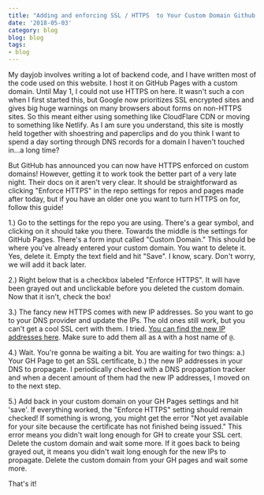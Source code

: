 ```yaml
---
title: "Adding and enforcing SSL / HTTPS  to Your Custom Domain Github Pages for free"
date: '2018-05-03'
category: blog
blog: blog
tags:
- blog
---
```


My dayjob involves writing a lot of backend code, and I have written most of the code used on this website. I host it on GitHub Pages with a custom domain. Until May 1, I could not use HTTPS on here. It wasn't such a con when I first started this, but Google now prioritizes SSL encrypted sites and gives big huge warnings on many browsers about forms on non-HTTPS sites. So this meant either using something like CloudFlare CDN or moving to something like Netlify. As I am sure you understand, this site is mostly held together with shoestring and paperclips and do you think I want to spend a day sorting through DNS records for a domain I haven't touched in...a long time?
 
 But GitHub has announced you can now have HTTPS enforced on custom domains! However, getting it to work took the better part of a very late night. Their docs on it aren't very clear. It should be straightforward as clicking "Enforce HTTPS" in the repo settings for repos and pages made after today, but if you have an older one you want to turn HTTPS on for, follow this guide!
 
 1.) Go to the settings for the repo you are using. There's a gear symbol, and clicking on it should take you there. Towards the middle is the settings for GitHub Pages. There's a form input called "Custom Domain." This should be where you've already entered your custom domain. You want to delete it. Yes, delete it. Empty the text field and hit "Save". I know, scary. Don't worry, we will add it back later.
 
 2.) Right below that is a checkbox labeled "Enforce HTTPS". It will have been grayed out and unclickable before you deleted the custom domain. Now that it isn't, check the box!
 
 3.) The fancy new HTTPS comes with new IP addresses. So you want to go to your DNS provider and update the IPs. The old ones still work, but you can't get a cool SSL cert with them. I tried. [You can find the new IP addresses here](https://help.github.com/articles/setting-up-an-apex-domain/#configuring-a-records-with-your-dns-provider). Make sure to add them all as `A` with a host name of `@`. 
 
 4.) Wait. You're gonna be waiting a bit. You are waiting for two things: a.) Your GH Page to get an SSL certificate, b.) the new IP addresses in your DNS to propagate. I periodically checked with a DNS propagation tracker and when a decent amount of them had the new IP addresses, I moved on to the next step.
 
 5.) Add back in your custom domain on your GH Pages settings and hit 'save'. If everything worked, the "Enforce HTTPS" setting should remain checked! If something is wrong, you might get the error "Not yet available for your site because the certificate has not finished being issued." This error means you didn't wait long enough for GH to create your SSL cert. Delete the custom domain and wait some more. If it goes back to being grayed out, it means you didn't wait long enough for the new IPs to propagate. Delete the custom domain from your GH pages and wait some more.
 
 That's it! 